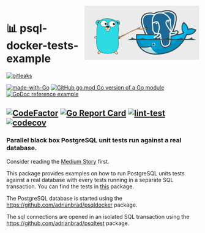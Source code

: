 <img align="right" width="300" src="https://github.com/adrianbrad/psql-docker-tests-example/blob/image-data/logo.png?raw=true" alt="adrianbrad psqldocker">

# 📊 psql-docker-tests-example
[![gitleaks](https://img.shields.io/badge/protected%20by-gitleaks-blue)](https://github.com/zricethezav/gitleaks-action)

[![made-with-Go](https://img.shields.io/badge/Made%20with-Go-1f425f.svg)](https://go.dev/)
[![GitHub go.mod Go version of a Go module](https://img.shields.io/github/go-mod/go-version/adrianbrad/psql-docker-tests-example)](https://github.com/adrianbrad/psql-docker-tests-example)
[![GoDoc reference example](https://img.shields.io/badge/godoc-reference-blue.svg)](https://godoc.org/adrianbrad/psql-docker-tests-example)

[![CodeFactor](https://www.codefactor.io/repository/github/adrianbrad/psql-docker-tests-example/badge)](https://www.codefactor.io/repository/github/adrianbrad/psql-docker-tests-example)
[![Go Report Card](https://goreportcard.com/badge/github.com/adrianbrad/psql-docker-tests-example)](https://goreportcard.com/report/github.com/adrianbrad/psql-docker-tests-example)
[![lint-test](https://github.com/adrianbrad/psql-docker-tests-example/workflows/lint-test/badge.svg)](https://github.com/adrianbrad/psql-docker-tests-example/actions?query=workflow%3Alint-test)
[![codecov](https://codecov.io/gh/adrianbrad/psql-docker-tests-example/branch/main/graph/badge.svg)](https://codecov.io/gh/adrianbrad/psql-docker-tests-example)
---
### Parallel black box PostgreSQL unit tests run against a real database.

Consider reading the [Medium Story](https://adrianbrad.medium.com/parallel-postgresql-tests-go-docker-6fb51c016796) first.


This package provides examples on how to run PostgreSQL units tests against a real database
with every tests running in a separate SQL transaction. You can find the tests in [this](https://github.com/adrianbrad/psql-docker-tests-example/tree/main/internal/psql) package.

The PostgreSQL database is started using the https://github.com/adrianbrad/psqldocker package.

The sql connections are opened in an isolated SQL transaction using the https://github.com/adrianbrad/psqltest package.